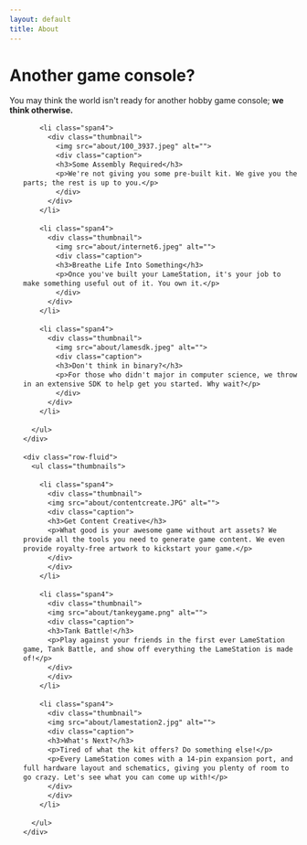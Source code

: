 ```yaml
---
layout: default
title: About
---
```


<div class="hero-unit">
  <h1>Another game console?</h1>
  <p>You may think the world isn't ready for another hobby game console; <strong>we think otherwise.</strong></p>
</div>

<div class="row">
  <div class="span12">
    <div class="row-fluid">
      <ul class="thumbnails">
      
        <li class="span4">
          <div class="thumbnail">
            <img src="about/100_3937.jpeg" alt="">
            <div class="caption">
            <h3>Some Assembly Required</h3>
            <p>We're not giving you some pre-built kit. We give you the parts; the rest is up to you.</p>
            </div>
          </div>
        </li>
        
        <li class="span4">
          <div class="thumbnail">
            <img src="about/internet6.jpeg" alt="">
            <div class="caption">
            <h3>Breathe Life Into Something</h3>
            <p>Once you've built your LameStation, it's your job to make something useful out of it. You own it.</p>
            </div>
          </div>
        </li>
        
        <li class="span4">
          <div class="thumbnail">
            <img src="about/lamesdk.jpeg" alt="">
            <div class="caption">
            <h3>Don't think in binary?</h3>
            <p>For those who didn't major in computer science, we throw in an extensive SDK to help get you started. Why wait?</p>
            </div>
          </div>
        </li>
      
      </ul>
    </div>
    
    <div class="row-fluid">
      <ul class="thumbnails">
      
        <li class="span4">
          <div class="thumbnail">
          <img src="about/contentcreate.JPG" alt="">
          <div class="caption">
          <h3>Get Content Creative</h3>
          <p>What good is your awesome game without art assets? We provide all the tools you need to generate game content. We even provide royalty-free artwork to kickstart your game.</p>
          </div>
          </div>
        </li>
        
        <li class="span4">
          <div class="thumbnail">
          <img src="about/tankeygame.png" alt="">
          <div class="caption">
          <h3>Tank Battle!</h3>
          <p>Play against your friends in the first ever LameStation game, Tank Battle, and show off everything the LameStation is made of!</p>
          </div>
          </div>
        </li>
        
        <li class="span4">
          <div class="thumbnail">
          <img src="about/lamestation2.jpg" alt="">
          <div class="caption">
          <h3>What's Next?</h3>
          <p>Tired of what the kit offers? Do something else!</p>
          <p>Every LameStation comes with a 14-pin expansion port, and full hardware layout and schematics, giving you plenty of room to go crazy. Let's see what you can come up with!</p>
          </div>
          </div>
        </li>
      
      </ul>
    </div>
    
  </div>
</div>
